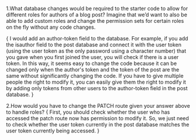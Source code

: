 1.What database changes would be required to the starter code to allow for different roles for authors of a blog post? Imagine that we’d want to also be able to add custom roles and change the permission sets for certain roles on the fly without any code changes.

{
I would add an author-token field to the database.
For example, if you add the isauthor field to the post database and connect it with the user token (using the user token as the only password using a character number) that you gave when you first joined the user, you will check if there is a user token. In this way, it seems easy to change the code because it can be changed only when the author's token and the token of the post are the same without significantly changing the code. If you have to give multiple people the right to modify it, you can easily give them the right to modify it by adding only tokens from other users to the author-token field in the post database.
}



2.How would you have to change the PATCH route given your answer above to handle roles?
{
    First, you should check whether the user who has accessed the patch route now has permission to modify it. So, we just need to check whether the user token currently in the post database matches the user token currently being accessed.
}